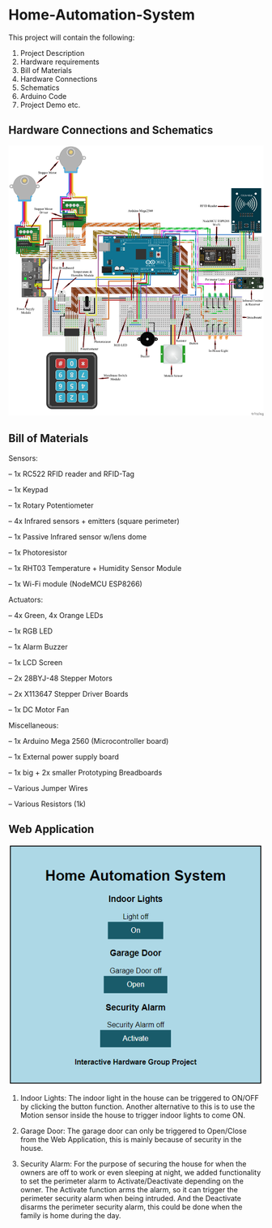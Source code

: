 # Home-Automation-System

This project will contain the following:

1. Project Description
2. Hardware requirements
3. Bill of Materials
4. Hardware Connections
5. Schematics
6. Arduino Code
7. Project Demo etc.


## Hardware Connections and Schematics

![Hardware Connections and Schematics](/Images/IH_Project_Schematics.png "Hardware Connections and Schematics")

## Bill of Materials

Sensors:

– 1x RC522 RFID reader and RFID-Tag

– 1x Keypad 

– 1x Rotary Potentiometer 

– 4x Infrared sensors + emitters (square perimeter) 

– 1x Passive Infrared sensor w/lens dome

– 1x Photoresistor

– 1x RHT03 Temperature + Humidity Sensor Module

– 1x Wi-Fi module (NodeMCU ESP8266)


Actuators:

– 4x Green, 4x Orange LEDs

– 1x RGB LED

– 1x Alarm Buzzer

– 1x LCD Screen

– 2x 28BYJ-48 Stepper Motors

– 2x X113647 Stepper Driver Boards

– 1x DC Motor Fan


Miscellaneous:

– 1x Arduino Mega 2560 (Microcontroller board)

– 1x External power supply board

– 1x big + 2x smaller Prototyping Breadboards

– Various Jumper Wires

– Various Resistors (1k)



## Web Application

![Web Application](/Images/web_App.PNG "Web Application")

1. Indoor Lights: 
	The indoor light in the house can be triggered to ON/OFF by clicking the button function. Another alternative to this is to use the Motion sensor inside the house to trigger indoor lights to come ON.

2. Garage Door: 
	The garage door can only be triggered to Open/Close from the Web Application, this is mainly because of security in the house.

3. Security Alarm: 
	For the purpose of securing the house for when the owners are off to work or even sleeping at night, we added functionality to set the perimeter alarm to Activate/Deactivate depending on the owner. The Activate function arms the alarm, so it can trigger the perimeter security alarm when being intruded. And the Deactivate disarms the perimeter security alarm, this could be done when the family is home during the day.
